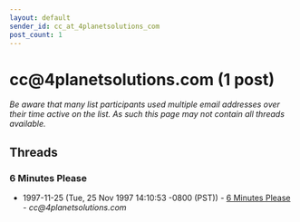 ```yaml
---
layout: default
sender_id: cc_at_4planetsolutions_com
post_count: 1
---
```


# cc<span>@</span>4planetsolutions.com (1 post)

_Be aware that many list participants used multiple email addresses over their time active on the list. As such this page may not contain all threads available._

## Threads

### 6 Minutes Please
+ 1997-11-25 (Tue, 25 Nov 1997 14:10:53 -0800 (PST)) - [6 Minutes Please](/archive/1997/11/5bb92dda3997b241bd48126e0ca1bd4cf3ae96d03f7aec96513eb2bb223af9cf) - _cc@4planetsolutions.com_

